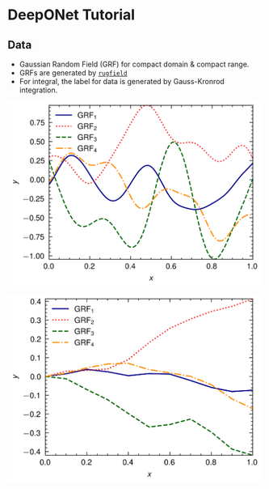 # DeepONet Tutorial

## Data

- Gaussian Random Field (GRF) for compact domain & compact range.
- GRFs are generated by [`rugfield`](https://github.com/Axect/Rugfield)
- For integral, the label for data is generated by Gauss-Kronrod integration.

![GRFs](./grf_scaled.png)

![GRF_Integrals](./grf_integral.png)
